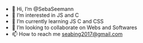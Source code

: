 - 👋 Hi, I’m @SebaSeemann
- 👀 I’m interested in  JS and C
- 🌱 I’m currently learning JS C and CSS
- 💞️ I’m looking to collaborate on Webs and Softwares
- 📫 How to reach me seabing2017@gmail.com

<!---
SebaSeemann/SebaSeemann is a ✨ special ✨ repository because its `README.md` (this file) appears on your GitHub profile.
You can click the Preview link to take a look at your changes.
--->
